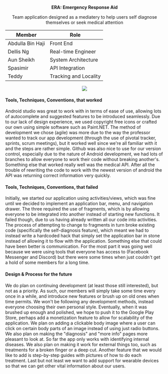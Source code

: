 <p align="center">
  <b>ERA: Emergency Response Aid</b>
</p>
<p align="center">
Team application designed as a mediatery to help users self diagnose themselves or seek medical attention
</p>


| Member  | Role |
| ------------- | ------------- 
| Abdulla Bin Haji  | Front End  |
| Dellis Ng | Real-time Engineer |
| Aun Sheikh  | System Architecture  |
| Spasimir | API Integration |
| Teddy | Tracking and Locality |



<p align="center">
  <img src="http://i.imgur.com/Qx1Qnu5.png">
</p>


#### Tools, Techniques, Conventions, that worked

Android studio was great to work with in terms of ease of use, allowing lots of autocomplete and suggested features to be introduced seamlessly. Due to our lack of design experience, we used copyright free icons or crafted our own using simple software such as Paint.NET. The method of development we chose (agile) was more due to the way the professor wanted to track our app development (through the use of pivotal tracker, sprints, scrum meetings), but it worked well since we're all familiar with it and the steps are rather simple. Github was also nice to use for our version control, especially due to the nature of Android development, we had lots of branches to allow everyone to work their code without breaking another's. Something else that worked really well was the medical API. After all the trouble of rewriting the code to work with the newest version of android the API was returning correct information very quickly.

#### Tools, Techniques, Conventions, that failed

Initially, we started our application using activities/views, which was fine until we decided to implement an application bar, menu, and navigation drawer. The three required the use of fragments, which is by allowing everyone to be integrated into another instead of starting new functions. It failed though, due to us having already written all our code into activities. The process of attempting to change to fragments in turn broke existing code (specifically the self-diagnosis feature), which meant we had to instead write a hardcoded hack that simply set the application bar in stone instead of allowing it to flow with the application. Something else that could have been better is communication. For the most part it was going well because we were using tools that everyone has access to (Facebook Messenger and Discord) but there were some times when just couldn't get a hold of some members for a long time.

#### Design & Process for the future

We do plan on continuing development (at least those still interested), but not as a priority. As such, our members will simply take some time every once in a while, and introduce new features or brush up on old ones when time permits. We won't be following any development methods, instead everyone choosing their own personal style. Eventually, when it was brushed up enough and polished, we hope to push it to the Google Play Store, perhaps add a monetization feature to allow for scalability of the application. We plan on adding a clickable body image where a user can click on certain body parts of an image instead of using just radio buttons. We also plan on making the "diagnosis" and "more info" pages more pleasant to look at. So far the app only works with identifying internal diseases. We also plan on making it work for external things too, such as treatments for a broken finger or a deep cut. Another feature that we would like to add is step-by-step guides with pictures of how to do each treatment. Last but not least we want to add support for wearable devices so that we can get other vital information about our users.

